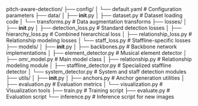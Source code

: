 pitch-aware-detection/
├── config/
│   └── default.yaml            # Configuration parameters
├── data/
│   ├── __init__.py
│   ├── dataset.py              # Dataset loading code
│   └── transforms.py           # Data augmentation transforms
├── losses/
│   ├── __init__.py
│   ├── detection_loss.py       # Standard detection losses
│   ├── hierarchy_loss.py       # Combined hierarchical loss
│   ├── relationship_loss.py    # Relationship modeling losses
│   └── staff_loss.py           # Staffline-specific losses
├── models/
│   ├── __init__.py
│   ├── backbones.py            # Backbone network implementations
│   ├── element_detector.py     # Musical element detector
│   ├── omr_model.py            # Main model class
│   ├── relationship.py         # Relationship modeling module
│   ├── staffline_detector.py   # Specialized staffline detector
│   └── system_detector.py      # System and staff detection modules
├── utils/
│   ├── __init__.py
│   ├── anchors.py              # Anchor generation utilities
│   ├── evaluation.py           # Evaluation metrics
│   └── visualization.py        # Visualization tools
├── train.py                    # Training script
├── evaluate.py                 # Evaluation script
└── inference.py                # Inference script for new images



